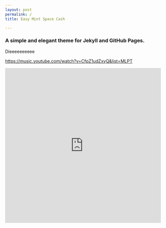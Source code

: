 ```yaml
---
layout: post
permalink: /
title: Easy Mint Space Cash

---
```

<h3>A simple and elegant theme for Jekyll and GitHub Pages.</h3>

Dieeeeeeeeee

https://music.youtube.com/watch?v=CfpZ1udZxyQ&list=MLPT</p>

<iframe width="100%" height="500" src="https://www.youtube.com/embed/videoseries?list=PLlyc2oIwrhOm3YyQqtEgtjmfo3Id0Mcnm" frameborder="0" allow="accelerometer; autoplay; clipboard-write; encrypted-media; gyroscope; picture-in-picture" allowfullscreen></iframe>
